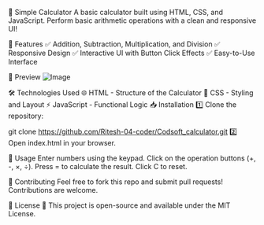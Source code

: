 🧮 Simple Calculator
A basic calculator built using HTML, CSS, and JavaScript. Perform basic arithmetic operations with a clean and responsive UI!

🚀 Features
✅ Addition, Subtraction, Multiplication, and Division
✅ Responsive Design
✅ Interactive UI with Button Click Effects
✅ Easy-to-Use Interface

📸 Preview
![Image](https://github.com/user-attachments/assets/0ec182c6-582c-4585-a787-28cecb856e42)

🛠️ Technologies Used
🌐 HTML - Structure of the Calculator
🎨 CSS - Styling and Layout
⚡ JavaScript - Functional Logic
📥 Installation
1️⃣ Clone the repository:

git clone https://github.com/Ritesh-04-coder/Codsoft_calculator.git
2️⃣ Open index.html in your browser.

📜 Usage
Enter numbers using the keypad.
Click on the operation buttons (+, -, ×, ÷).
Press = to calculate the result.
Click C to reset.


🤝 Contributing
Feel free to fork this repo and submit pull requests! Contributions are welcome.

📝 License
📜 This project is open-source and available under the MIT License.
